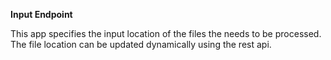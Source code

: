 **Input Endpoint**

This app specifies the input location of the files the needs to be processed. 
The file location can be updated dynamically using the rest api.
